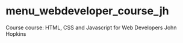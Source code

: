 # menu_webdeveloper_course_jh
Course course: HTML, CSS and Javascript for Web Developers John Hopkins 
